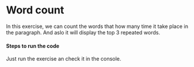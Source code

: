 # Word count
In this exercise, we can count the words that how many time it take place in the paragraph. And  aslo it will display the top 3 repeated words.

#### Steps to run the code
Just run the exercise an check it in the console.
